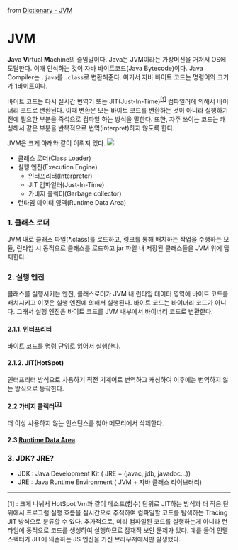 from [Dictionary - JVM](https://github.com/newkayak12/Dictionary/blob/master/java/02.jvm.md)
# JVM

<strong>J</strong>ava <strong>V</strong>irtual <strong>M</strong>achine의 줄임말이다.
Java는 JVM이라는 가상머신을 거쳐서 OS에 도달한다. 이때 인식하는 것이 자바 바이트코드(Java Bytecode)이다. Java Compiler는 `.java`를 `.class`로 변환해준다. 
여기서 자바 바이트 코드는 명령어의 크기가 1바이트이다.

바이트 코드는 다시 실시간 번역기 또는 JIT(Just-In-Time)<sup>[[1]](#jit)</sup> 컴파일러에 의해서 바이너리 코드로 변환된다. 이때 변환은 모든 바이트 코드를 변환하는 것이 아니라 실행하기 전에 필요한 부분을 즉석으로 컴파일 하는 방식을 말한다.
또한, 자주 쓰이는 코드는 캐싱해서 같은 부분을 반복적으로 번역(interpret)하지 않도록 한다. 


JVM은 크게 아래와 같이 이뤄져 있다.
![](images/jvm.png)

- 클래스 로더(Class Loader)
- 실행 엔진(Execution Engine)
  - 인터프리터(Interpreter)
  - JIT 컴파일러(Just-In-Time)
  - 가비지 콜렉터(Garbage collector)
- 런타임 데이터 영역(Runtime Data Area)


### 1. 클래스 로더
JVM 내로 클래스 파일(*.class)를 로드하고, 링크를 통해 배치하는 작업을 수행하는 모듈, 런타임 시 동적으로 클래스를 로드하고 jar 파일 내 저장된 클래스들을 JVM 위에 탑재한다.

### 2. 실행 엔진
클래스를 실행시키는 엔진, 클래스로더가 JVM 내 런타임 데이터 영역에 바이트 코드를 배치시키고 이것은 실행 엔진에 의해서 실행된다. 
바이트 코드는 바이너리 코드가 아니다. 그래서 실행 엔진은 바이트 코드를 JVM 내부에서 바이너리 코드로 변환한다.

#### 2.1.1. 인터프리터
바이트 코드를 명령 단위로 읽어서 실행한다. 

#### 2.1.2. JIT(HotSpot)
인터프리터 방식으로 사용하기 직전 기계어로 변역하고 캐싱하여 이후에는 번역하지 않는 방식으로 동작한다.

#### 2.2 가비지 콜렉터<sup>[[2]](2024-05-18-[java_series]-05-GC)</sup>
더 이상 사용하지 않는 인스턴스를 찾아 메모리에서 삭제한다.

#### 2.3 [Runtime Data Area](./2024-05-18-[java_series]-03-Memory)

### 3. JDK? JRE?

- JDK : Java Development Kit ( JRE + (javac, jdb, javadoc...))
- JRE : Java Runtime Environment ( JVM + 자바 클래스 라이브러리)


-----------------
<a name="jit">[1]</a> : 크게 나눠서 HotSpot Vm과 같이 메소드(함수) 단위로 JIT하는 방식과 더 작은 단위에서 프로그램 실행 흐름을 실시간으로 추적하여 컴파일할 코드를 탐색하는 Tracing JIT 방식으로 분류할 수 있다. 추가적으로, 미리 컴파일된 코드를 실행하는게 아니라 런타임에 동적으로 코드를 생성하여 실행하므로 잠재적 보안 문제가 있다. 예를 들어 인텔 스펙터가 JIT에 의존하는 JS 엔진을 가진 브라우저에서만 발생했다.
